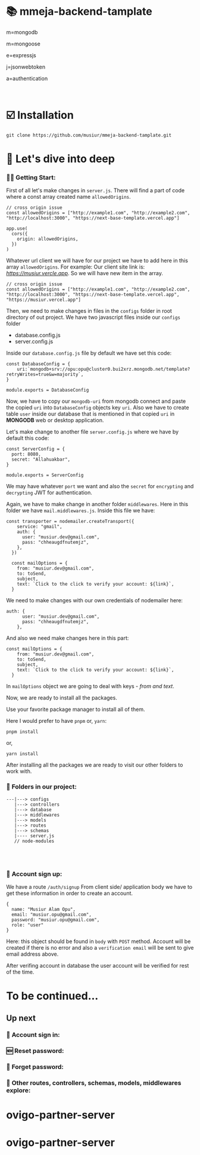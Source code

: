 # 📚 **mmeja-backend-tamplate**

m=mongodb

m=mongoose

e=expressjs

j=jsonwebtoken

a=authentication

<br/>

# ☑️ **Installation**

```
git clone https://github.com/musiur/mmeja-backend-tamplate.git
```

# 🤿 **Let's dive into deep**

### 🏃‍♂️ **Getting Start:**

First of all let's make changes in `server.js`. There will find a part of code where a const array created name `allowedOrigins`.

```JS
// cross origin issue
const allowedOrigins = ["http://example1.com", "http://example2.com", "http://localhost:3000", "https://next-base-template.vercel.app"]

app.use(
  cors({
    origin: allowedOrigins,
  })
)
```

Whatever url client we will have for our project we have to add here in this array `allowedOrigins`.
For example: Our client site link is: _https://musiur.vercle.app_. So we will have new item in the array.

```
// cross origin issue
const allowedOrigins = ["http://example1.com", "http://example2.com", "http://localhost:3000", "https://next-base-template.vercel.app", "https://musiur.vercel.app"]
```

Then, we need to make changes in files in the `configs` folder in root directory of out project.
We have two javascript files inside our `configs` folder

- database.config.js
- server.config.js

Inside our `database.config.js` file by default we have set this code:

```JS
const DatabaseConfig = {
    uri:`mongodb+srv://opu:opu@cluster0.bui2xrz.mongodb.net/template?retryWrites=true&w=majority`,
}

module.exports = DatabaseConfig
```

Now, we have to copy our `mongodb-uri` from mongodb connect and paste the copied `uri` into `DatabaseConfig` objects key `uri`. Also we have to create table `user` inside our database that is mentioned in that copied `uri` in **MONGODB** web or desktop application.

Let's make change to another file `server.config.js` where we have by default this code:

```JS
const ServerConfig = {
  port: 8080,
  secret: "Allahuakbar",
}

module.exports = ServerConfig
```

We may have whatever `port` we want and also the `secret` for `encrypting` and `decrypting` JWT for authentication.

Again, we have to make change in another folder `middlewares`. Here in this folder we have `mail.middlewares.js`. Inside this file we have:

```JS
const transporter = nodemailer.createTransport({
    service: "gmail",
    auth: {
      user: "musiur.dev@gmail.com",
      pass: "chheaugdfnutemjz",
    },
  })

  const mailOptions = {
    from: "musiur.dev@gmail.com",
    to: toSend,
    subject,
    text: `Click to the click to verify your account: ${link}`,
  }

```

We need to make changes with our own credentials of nodemailer here:

```JS
auth: {
      user: "musiur.dev@gmail.com",
      pass: "chheaugdfnutemjz",
    },
```

And also we need make changes here in this part:

```JS
const mailOptions = {
    from: "musiur.dev@gmail.com",
    to: toSend,
    subject,
    text: `Click to the click to verify your account: ${link}`,
  }

```

In `mailOptions` object we are going to deal with keys - _from and text_.

Now, we are ready to install all the packages.

Use your favorite package manager to install all of them.

Here I would prefer to have `pnpm` or, `yarn`:

```
pnpm install
```

or,

```
yarn install
```

After installing all the packages we are ready to visit our other folders to work with.

### 📂 **Folders in our project:**

```JS
---|---> configs
   |---> controllers
   |---> database
   |---> middlewares
   |---> models
   |---> routes
   |---> schemas
   |---- server.js
   // node-modules

```

<br/><br/>

### 🔑 **Account sign up:**

We have a route `/auth/signup` From client side/ application body we have to get these information in order to create an account.

```JS
{
  name: "Musiur Alam Opu",
  email: "musiur.opu@gmail.com",
  password: "musiur.opu@gmail.com",
  role: "user"
}
```

Here: this object should be found in `body` with `POST` method. Account will be created if there is no error and also a `verification email` will be sent to give email address above.

After verifing account in database the user account will be verified for rest of the time.

# To be continued...

## **Up next**

### 🔐 **Account sign in:**

### 🆕 **Reset password:**

### 💁 **Forget password:**

### 💬 **Other routes, controllers, schemas, models, middlewares explore:**
# ovigo-partner-server
# ovigo-partner-server
